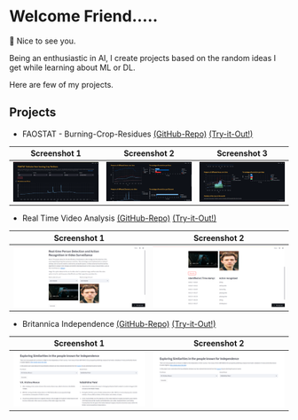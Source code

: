 # Welcome Friend.....

🤝 Nice to see you.

Being an enthusiastic in AI, I create projects based on the random ideas I get while learning about ML or DL.

Here are few of my projects.

## Projects

- FAOSTAT - Burning-Crop-Residues [(GitHub-Repo)](https://github.com/Karthikputchala/FAOSTAT-Burning-Crop-Residues)  [(Try-it-Out!)](https://karthikputchala-faostat-burning-crop-residues-app-zdvocv.streamlit.app/)

| Screenshot 1 | Screenshot 2 | Screenshot 3 |
|----------|----------|----------|
| ![](https://github.com/Karthikputchala/FAOSTAT-Burning-Crop-Residues/blob/main/Screenshots/Screenshot%20(30).png) | ![](https://github.com/Karthikputchala/FAOSTAT-Burning-Crop-Residues/blob/main/Screenshots/Screenshot%20(31).png) | ![](https://github.com/Karthikputchala/FAOSTAT-Burning-Crop-Residues/blob/main/Screenshots/Screenshot%20(33).png) |

- Real Time Video Analysis  [(GitHub-Repo)](https://github.com/Karthikputchala/Real-Time-Video-Analysis)  [(Try-it-Out!)](https://karthikputchala-real-time-video-analysis-main-69q96j.streamlit.app/)

| Screenshot 1 | Screenshot 2 |
|----------|----------|
| ![](https://github.com/Karthikputchala/Real-Time-Video-Analysis/blob/main/Screenshots/Screenshot%20(34).png) | ![](https://github.com/Karthikputchala/Real-Time-Video-Analysis/blob/main/Screenshots/Screenshot%20(35).png) |

- Britannica Independence  [(GitHub-Repo)](https://github.com/Karthikputchala/Britannica-Independence)  [(Try-it-Out!)](https://karthikputchala-britannica-independence-app-fd09j4.streamlit.app/)

| Screenshot 1 | Screenshot 2 |
|----------|----------|
| ![](https://github.com/Karthikputchala/Britannica-Independence/blob/main/Screenshots/Screenshot%20(40).png) | ![](https://github.com/Karthikputchala/Britannica-Independence/blob/main/Screenshots/Screenshot%20(41).png) |




